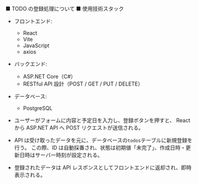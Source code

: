 ■ TODO の登録処理について
■ 使用技術スタック

- フロントエンド:

  - React
  - Vite
  - JavaScript
  - axios

- バックエンド:

  - ASP.NET Core（C#）
  - RESTful API 設計（POST / GET / PUT / DELETE）

- データベース:

  - PostgreSQL

- ユーザーがフォームに内容と予定日を入力し、登録ボタンを押すと、
  React から ASP.NET API へ POST リクエストが送信される。
- API は受け取ったデータを元に、データベースの`todos`テーブルに新規登録を行う。
  この際、ID は自動採番され、状態は初期値「未完了」、作成日時・更新日時はサーバー時刻が設定される。
- 登録されたデータは API レスポンスとしてフロントエンドに返却され、即時表示される。
